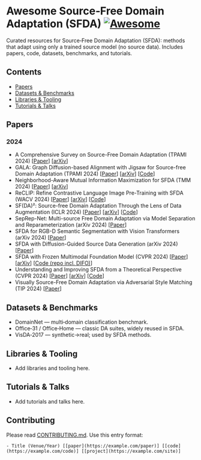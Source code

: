 # Awesome Source‑Free Domain Adaptation (SFDA) [![Awesome](https://awesome.re/badge.svg)](https://awesome.re)

Curated resources for Source‑Free Domain Adaptation (SFDA): methods that adapt using only a trained source model (no source data). Includes papers, code, datasets, benchmarks, and tutorials.
<!--lint disable awesome-github repo-url -->

## Contents
- [Papers](#papers)
- [Datasets & Benchmarks](#datasets--benchmarks)
- [Libraries & Tooling](#libraries--tooling)
- [Tutorials & Talks](#tutorials--talks)

## Papers
### 2024
- A Comprehensive Survey on Source-Free Domain Adaptation (TPAMI 2024) [[Paper](https://ieeexplore.ieee.org/document/10533539)] [[arXiv](https://arxiv.org/abs/2302.11803)]
- GALA: Graph Diffusion-based Alignment with Jigsaw for Source-free Domain Adaptation (TPAMI 2024) [[Paper](https://ieeexplore.ieee.org/document/10405692)] [[arXiv](https://arxiv.org/abs/2307.08740)] [[Code](https://github.com/Jerry-Luo-98/GALA)]
- Neighborhood-Aware Mutual Information Maximization for SFDA (TMM 2024) [[Paper](https://ieeexplore.ieee.org/document/10603809)] [[arXiv](https://arxiv.org/abs/2403.18239)]
- ReCLIP: Refine Contrastive Language Image Pre-Training with SFDA (WACV 2024) [[Paper](https://openaccess.thecvf.com/content/WACV2024/html/Yao_ReCLIP_Refine_Contrastive_Language_Image_Pre-Training_with_Source-Free_Domain_Adaptation_WACV_2024_paper.html)] [[arXiv](https://arxiv.org/abs/2310.10893)] [[Code](https://github.com/parasol-team/reclip)]
- SF(DA)²: Source-free Domain Adaptation Through the Lens of Data Augmentation (ICLR 2024) [[Paper](https://openreview.net/forum?id=4WJ1X0XyBI)] [[arXiv](https://arxiv.org/abs/2312.08566)] [[Code](https://github.com/shinyflight/SFDA2)]
- SepRep-Net: Multi-source Free Domain Adaptation via Model Separation and Reparameterization (arXiv 2024) [[Paper](https://arxiv.org/abs/2402.08249)]
- SFDA for RGB-D Semantic Segmentation with Vision Transformers (arXiv 2024) [[Paper](https://arxiv.org/abs/2406.19533)]
- SFDA with Diffusion-Guided Source Data Generation (arXiv 2024) [[Paper](https://arxiv.org/abs/2401.12047)]
- SFDA with Frozen Multimodal Foundation Model (CVPR 2024) [[Paper](https://openaccess.thecvf.com/content/CVPR2024/html/Tang_Source-Free_Domain_Adaptation_with_Frozen_Multimodal_Foundation_Model_CVPR_2024_paper.html)] [[arXiv](https://arxiv.org/abs/2403.11066)] [[Code (repo incl. DIFO)](https://github.com/tntek/source-free-domain-adaptation)]
- Understanding and Improving SFDA from a Theoretical Perspective (CVPR 2024) [[Paper](https://openaccess.thecvf.com/content/CVPR2024/html/Kawasaki_Understanding_and_Improving_Source-free_Domain_Adaptation_from_a_Theoretical_Perspective_CVPR_2024_paper.html)] [[arXiv](https://arxiv.org/abs/2403.15957)] [[Code](https://github.com/nttcslab/improved_sfda)]
- Visually Source-Free Domain Adaptation via Adversarial Style Matching (TIP 2024) [[Paper](https://ieeexplore.ieee.org/document/10424442)]

## Datasets & Benchmarks
- DomainNet — multi‑domain classification benchmark.
- Office‑31 / Office‑Home — classic DA suites, widely reused in SFDA.
- VisDA‑2017 — synthetic→real; used by SFDA methods.

## Libraries & Tooling
- Add libraries and tooling here.

## Tutorials & Talks
- Add tutorials and talks here.

## Contributing
Please read [CONTRIBUTING.md](CONTRIBUTING.md). Use this entry format:

```
- Title (Venue/Year) [[paper](https://example.com/paper)] [[code](https://example.com/code)] [[project](https://example.com/site)]
```
